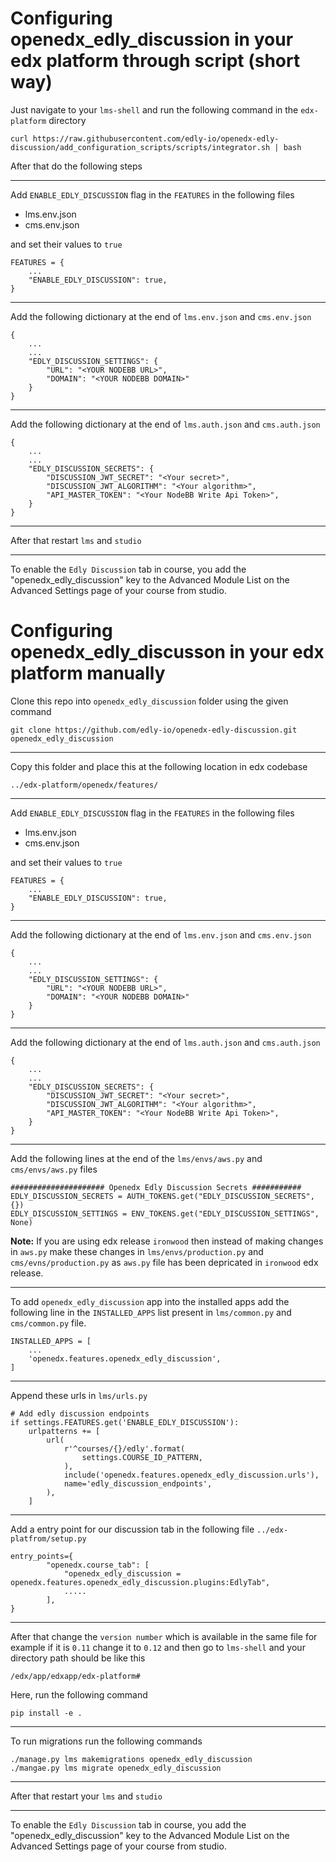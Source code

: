 # Configuring openedx_edly_discussion in your edx platform through script (short way)
Just navigate to your `lms-shell`
and run the following command in the `edx-platform` directory

```
curl https://raw.githubusercontent.com/edly-io/openedx-edly-discussion/add_configuration_scripts/scripts/integrator.sh | bash
```

After that do the following steps

---

Add `ENABLE_EDLY_DISCUSSION` flag in the `FEATURES` in the following files


- lms.env.json
- cms.env.json


and set their values to   `true`

```
FEATURES = {
    ...
    "ENABLE_EDLY_DISCUSSION": true,
}
```
---

Add the following dictionary at the end of `lms.env.json` and `cms.env.json`

```
{
    ...
    ...
    "EDLY_DISCUSSION_SETTINGS": {
        "URL": "<YOUR NODEBB URL>",
        "DOMAIN": "<YOUR NODEBB DOMAIN>"
    }
}
```


---
Add the following dictionary at the end of `lms.auth.json` and `cms.auth.json`

```
{
    ...
    ...
    "EDLY_DISCUSSION_SECRETS": {
        "DISCUSSION_JWT_SECRET": "<Your secret>",
        "DISCUSSION_JWT_ALGORITHM": "<Your algorithm>",
        "API_MASTER_TOKEN": "<Your NodeBB Write Api Token>",
    }
}
```
---
After that restart `lms` and `studio`

---
To enable the `Edly Discussion` tab in course, you add the "openedx_edly_discussion" key to the Advanced Module List
 on the Advanced Settings page of your course from studio.





# Configuring openedx_edly_discusson in your edx platform manually

Clone this repo into `openedx_edly_discussion` folder using the given command

`git clone https://github.com/edly-io/openedx-edly-discussion.git openedx_edly_discussion`

---

Copy this folder and place this at the following location in edx codebase

`../edx-platform/openedx/features/`

---

Add `ENABLE_EDLY_DISCUSSION` flag in the `FEATURES` in the following files


- lms.env.json
- cms.env.json


and set their values to   `true`

```
FEATURES = {
    ...
    "ENABLE_EDLY_DISCUSSION": true,
}
```
---

Add the following dictionary at the end of `lms.env.json` and `cms.env.json`

```
{
    ...
    ...
    "EDLY_DISCUSSION_SETTINGS": {
        "URL": "<YOUR NODEBB URL>",
        "DOMAIN": "<YOUR NODEBB DOMAIN>"
    }
}
```


---
Add the following dictionary at the end of `lms.auth.json` and `cms.auth.json`

```
{
    ...
    ...
    "EDLY_DISCUSSION_SECRETS": {
        "DISCUSSION_JWT_SECRET": "<Your secret>",
        "DISCUSSION_JWT_ALGORITHM": "<Your algorithm>",
        "API_MASTER_TOKEN": "<Your NodeBB Write Api Token>",
    }
}
```
---

Add the following lines at the end of the `lms/envs/aws.py` and `cms/envs/aws.py` files

```
##################### Openedx Edly Discussion Secrets ###########
EDLY_DISCUSSION_SECRETS = AUTH_TOKENS.get("EDLY_DISCUSSION_SECRETS", {})
EDLY_DISCUSSION_SETTINGS = ENV_TOKENS.get("EDLY_DISCUSSION_SETTINGS", None)
```


**Note:** If you are using edx release `ironwood` then instead of making changes in `aws.py` 
make these changes in `lms/envs/production.py` and `cms/evns/production.py` as `aws.py` file has been 
depricated in `ironwood` edx release.

---

To add `openedx_edly_discussion` app into the installed apps add the 
following line in the `INSTALLED_APPS` list present in `lms/common.py` and 
`cms/common.py` file.

```
INSTALLED_APPS = [
    ...
    'openedx.features.openedx_edly_discussion',
]
```

---

Append these urls in `lms/urls.py`

```
# Add edly discussion endpoints
if settings.FEATURES.get('ENABLE_EDLY_DISCUSSION'):
    urlpatterns += [
        url(
            r'^courses/{}/edly'.format(
                settings.COURSE_ID_PATTERN,
            ),
            include('openedx.features.openedx_edly_discussion.urls'),
            name='edly_discussion_endpoints',
        ),
    ]
```

---

Add a entry point for our discussion tab in the following file
`../edx-platfrom/setup.py`

```
entry_points={
        "openedx.course_tab": [
            "openedx_edly_discussion = openedx.features.openedx_edly_discussion.plugins:EdlyTab",
            .....
        ],
}
```

---

After that change the `version number` which is available in the same file for example if it is `0.11` change it to `0.12` and then go to `lms-shell` and your directory path should be like this

`/edx/app/edxapp/edx-platform#`


Here, run the following command 

`pip install -e .`


---

To run migrations run the following commands

```
./manage.py lms makemigrations openedx_edly_discussion
./mangae.py lms migrate openedx_edly_discussion
```

---

After that restart your `lms` and `studio`

---

To enable the `Edly Discussion` tab in course, you add the "openedx_edly_discussion" key to the Advanced Module List
 on the Advanced Settings page of your course from studio.
